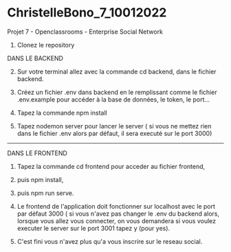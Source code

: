 # ChristelleBono_7_10012022
 Projet 7 - Openclassrooms - Enterprise Social Network


1. Clonez le repository 

DANS LE BACKEND

2. Sur votre terminal allez avec la commande cd backend, dans le fichier backend.

3. Créez un fichier .env dans backend en le remplissant comme le fichier .env.example pour accéder à la base de données, le token, le port...

4. Tapez la commande npm install 

5. Tapez nodemon server pour lancer le server ( si vous ne mettez rien dans le fichier .env alors par défaut, il sera executé sur le port 3000)
___________________________________________________________________________________________________________________________________________________________________________________
DANS LE FRONTEND

1. Tapez la commande cd frontend pour acceder au fichier frontend,

3. puis npm install, 
 
5. puis npm run serve.

2. Le frontend de l'application doit fonctionner sur localhost avec le port par défaut 3000 ( si vous n'avez pas changer le .env du backend alors, lorsque vous allez vous connecter, on vous demandera si vous voulez executer le server sur le port 3001 tapez y (pour yes).

6. C'est fini vous n'avez plus qu'a vous inscrire sur le reseau social. 
